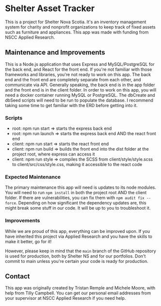 # Shelter Asset Tracker

This is a project for Shelter Nova Scotia. It's an inventory management system for charity and nonprofit organizations to keep track of fixed assets such as furniture and appliances. This app was made with funding from NSCC Applied Research.

## Maintenance and Improvements

This is a Node.js application that uses Express and MySQL/PostgreSQL for the back end, and React for the front end. If you're not familiar with those frameworks and libraries, you're not ready to work on this app. The back end and the front end are completely separate from each other, and communicate via API. Generally speaking, the back end is in the app folder and the front end is in the client folder. In order to work on this app, you will need a docker container running MySQL or PostgreSQL. The dbCreate and dbSeed scripts will need to be run to populate the database. I recommend taking some time to get familiar with the ERD before getting into it.

### Scripts

- root: npm run start => starts the express back end
- root: npm run launch => starts the express back end AND the react front end
- client: npm run start => starts the react front end
- client: npm run build => builds the front end into the dist folder at the project root, where express can access it
- client: npm run style => compiles the SCSS from client/style/style.scss to client/src/css/style.css, making it accessible to the react code

### Expected Maintenance

The primary maintenance this app will need is updates to its node modules. You will need to run `npm install` in both the project root AND the client folder. If there are vulnerabilities, you can fix them with `npm audit fix --force`. Depending on how significant the dependency updates are, this might break some stuff in our code. It will be up to you to troubleshoot it.

### Improvements

While we are proud of this app, everything can be improved upon. If you have inherited this project via Applied Research and you have the skills to make it better, go for it!

However, please keep in mind that the `main` branch of the GitHub repository is used for production, both by Shelter NS and for our portfolios. Don't commit to main unless you're certain your code is ready for production.

## Contact

This app was originally created by Tristan Remple and Michele Moore, with help from Tilly Campbell. You can get our personal email addresses from your supervisor at NSCC Applied Research if you need help.